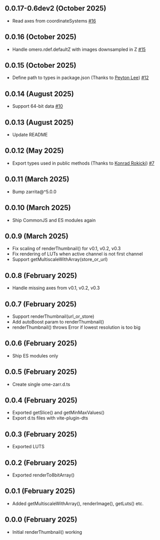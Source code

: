 
0.0.17-0.6dev2 (October 2025)
-----------------------------

- Read axes from coordinateSystems [#16](https://github.com/BioNGFF/ome-zarr.js/pull/16)

0.0.16 (October 2025)
---------------------

- Handle omero.rdef.defaultZ with images downsampled in Z [#15](https://github.com/BioNGFF/ome-zarr.js/pull/15)

0.0.15 (October 2025)
---------------------

- Define path to types in package.json (Thanks to [Peyton Lee](https://github.com/ShrimpCryptid)) [#12](https://github.com/BioNGFF/ome-zarr.js/pull/12)

0.0.14 (August 2025)
--------------------

- Support 64-bit data [#10](https://github.com/BioNGFF/ome-zarr.js/pull/10)

0.0.13 (August 2025)
--------------------

- Update README

0.0.12 (May 2025)
-----------------

- Export types used in public methods (Thanks to [Konrad Rokicki](https://github.com/krokicki)) [#7](https://github.com/BioNGFF/ome-zarr.js/pull/7)

0.0.11 (March 2025)
-------------------

- Bump zarrita@^5.0.0

0.0.10 (March 2025)
-------------------

- Ship CommonJS and ES modules again

0.0.9 (March 2025)
------------------

- Fix scaling of renderThumbnail() for v0.1, v0.2, v0.3
- Fix rendering of LUTs when active channel is not first channel
- Support getMultiscaleWithArray(store_or_url)

0.0.8 (February 2025)
---------------------

- Handle missing axes from v0.1, v0.2, v0.3

0.0.7 (February 2025)
---------------------

- Support renderThumbnail(url_or_store)
- Add autoBoost param to renderThumbnail()
- renderThumbnail() throws Error if lowest resolution is too big

0.0.6 (February 2025)
---------------------

- Ship ES modules only

0.0.5 (February 2025)
---------------------

- Create single ome-zarr.d.ts

0.0.4 (February 2025)
---------------------

- Exported getSlice() and getMinMaxValues()
- Export d.ts files with vite-plugin-dts

0.0.3 (February 2025)
---------------------

- Exported LUTS

0.0.2 (February 2025)
---------------------

- Exported renderTo8bitArray()

0.0.1 (February 2025)
---------------------

- Added getMultiscaleWithArray(), renderImage(), getLuts() etc.

0.0.0 (February 2025)
---------------------

- Initial renderThumbnail() working
